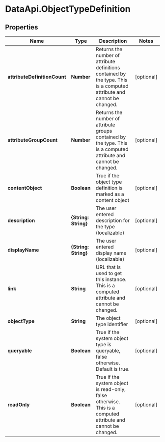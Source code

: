 # DataApi.ObjectTypeDefinition

## Properties

Name | Type | Description | Notes
------------ | ------------- | ------------- | -------------
**attributeDefinitionCount** | **Number** | Returns the number of attribute definitions contained by the type.  This is a computed attribute and cannot be changed. | [optional] 
**attributeGroupCount** | **Number** | Returns the number of attribute groups contained by the type.  This is a computed attribute and cannot be changed. | [optional] 
**contentObject** | **Boolean** | True if the object type definition is marked as a content object | [optional] 
**description** | **{String: String}** | The user entered description for the type (localizable) | [optional] 
**displayName** | **{String: String}** | The user entered display name (localizable) | [optional] 
**link** | **String** | URL that is used to get this instance.  This is a computed attribute and cannot be changed. | [optional] 
**objectType** | **String** | The object type identifier | [optional] 
**queryable** | **Boolean** | True if the system object type is queryable, false otherwise.  Default is true. | [optional] 
**readOnly** | **Boolean** | True if the system object is read-only, false otherwise.  This is a computed attribute and cannot be changed. | [optional] 


